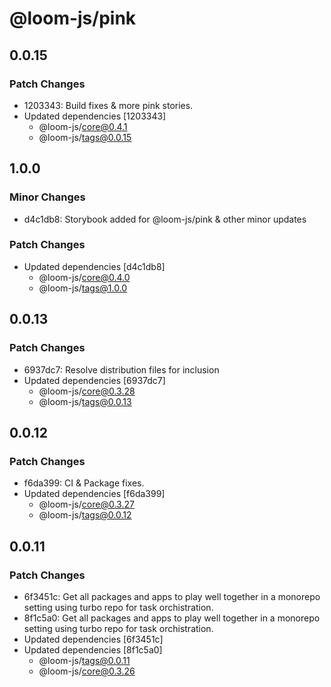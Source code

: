# @loom-js/pink

## 0.0.15

### Patch Changes

-   1203343: Build fixes & more pink stories.
-   Updated dependencies [1203343]
    -   @loom-js/core@0.4.1
    -   @loom-js/tags@0.0.15

## 1.0.0

### Minor Changes

-   d4c1db8: Storybook added for @loom-js/pink & other minor updates

### Patch Changes

-   Updated dependencies [d4c1db8]
    -   @loom-js/core@0.4.0
    -   @loom-js/tags@1.0.0

## 0.0.13

### Patch Changes

-   6937dc7: Resolve distribution files for inclusion
-   Updated dependencies [6937dc7]
    -   @loom-js/core@0.3.28
    -   @loom-js/tags@0.0.13

## 0.0.12

### Patch Changes

-   f6da399: CI & Package fixes.
-   Updated dependencies [f6da399]
    -   @loom-js/core@0.3.27
    -   @loom-js/tags@0.0.12

## 0.0.11

### Patch Changes

-   6f3451c: Get all packages and apps to play well together in a monorepo setting using turbo repo for task orchistration.
-   8f1c5a0: Get all packages and apps to play well together in a monorepo setting using turbo repo for task orchistration.
-   Updated dependencies [6f3451c]
-   Updated dependencies [8f1c5a0]
    -   @loom-js/tags@0.0.11
    -   @loom-js/core@0.3.26
